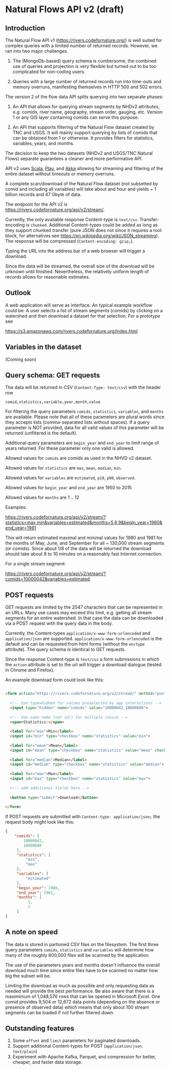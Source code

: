 # Natural Flows API v2 (draft)

## Introduction

The Natural Flow API v1 (https://rivers.codefornature.org/) is well suited
for complex queries with a limited number of returned records. However, we 
ran into two major challenges.

1. The (MongoDb-based) query schema is cumbersome, the combined use of queries
and projection is very flexible but turned out to be too complicated for 
non-coding users.

2. Queries with a large number of returned records run into time-outs and
memory overruns, manifesting themselves in HTTP 500 and 502 errors.

The version 2 of the flow data API splits querying into two separate phases:

1. An API that allows for querying stream segments by NHDv2 attributes, e.g.
comids, river name, geography, stream order, gauging, etc. Version 1 or any
GIS layer containing comids can serve this purpose.

2. An API that supports filtering of the Natural Flow dataset created by
TNC and USGS. It will mainly support querying by lists of comids
that can be obtained from 1 or otherwise. It provides filters for
statistics, variables, years, and months.

The decision to keep the two datasets (NHDv2 and USGS/TNC Natural Flows)
separate guarantees a cleaner and more performative API.

API v2 uses [Scala](https://www.scala-lang.org/), 
[Play](https://www.playframework.com/), and [Akka](https://akka.io/) 
allowing for streaming and filtering of the entire dataset without 
timeouts or memory overruns. 

A complete scan/download of the Natural Flow dataset (not subsetted 
by comid and including all variables) will take about and hour and yields 
~ 1 billion records and 47 Gbyte of data. 

The endpoint for the API v2 is 
https://rivers.codefornature.org/api/v2/stream/. 

Currently, the only available response Content-type is ```text/csv```. 
Transfer-encoding is ```chunked```. Additional Content-types could be added
as long as they support chunked transfer (pure JSON does not since it requires a 
root block, for alternatives see https://en.wikipedia.org/wiki/JSON_streaming).
The response will be compressed (```Content-encoding: gzip;```).

Typing the URL into the address bar of a web browser will trigger a download. 

Since the data will be streamed, the overall size of the download will be unknown 
until finished. Nevertheless, the relatively uniform length of records allows for 
reasonable estimates.

## Outlook

A web application will serve as interface. An typical example workflow could be:
A user selects a list of stream segments (comids) by clicking on a watershed and 
then download a dataset for that selection. For a prototype see

https://s3.amazonaws.com/rivers.codefornature.org/index.html

## Variables in the dataset

(Coming soon)

## Query schema: GET requests

The data will be returned in CSV (```Content-Type: text/csv```) with the header row

```
comid,statistics,variable,year,month,value
```

For filtering the query parameters ```comids```, ```statistics```,
```variables```, and ```months``` are available. Please note that all of these
parameters are plural words since they accepts lists (comma-separated lists
without spaces). If a query parameter is NOT provided, data for all valid
values of this parameter will be returned (unfiltered is the default).

Additional query parameters are ```begin_year``` and ```end_year``` to limit
range of years returned. For these parameter only one valid is allowed.

Allowed values for ```comids``` are comids as used in the NHVD v2 dataset.

Allowed values for ```statistics``` are ```max```, ```mean```,
```median```, ```min```.

Allowed values for ```variables``` are ```estimated```, ```p10```,
```p90```, ```observed```.

Allowed values for ```begin_year``` and ```end_year``` are 1950 to 2015

Allowed values for ```months``` are 1 .. 12

Examples:

https://rivers.codefornature.org/api/v2/stream/?statistics=max,min&variables=estimated&months=5,6,9&begin_year=1980&end_year=1981

This will return estimated maximal and minimal values for 1980 and 1981 for
the months of May, June, and September for all ~ 130,000 stream segments
(or comids). Since about 1/8 of the data will be returned the download
should take about 8 to 10 minutes on a reasonably fast Internet connection.

For a single stream segment:

https://rivers.codefornature.org/api/v2/stream/?comids=10000042&variables=estimated

## POST requests

GET requests are limited by the 2047 characters that can be represented in an URLs. 
Many use cases may exceed this limit, e.g. getting all stream segments for 
an entire watershed. In that case the data can be downloaded via a POST request 
with the query data in the body. 

Currently, the Content-types ```application/x-www-form-urlencoded``` and ```application/json```
are supported. ```application/x-www-form-urlencoded```  is the default and can be requested 
from html forms (without the ```enctype``` attribute). 
The query schema is identical to GET requests.

Since the response Content-type is ```text/csv``` a form submissions in which the 
```action``` attribute is set to the url will trigger a download dialogue 
(tested in Chrome and Firefox). 

An example download form could look like this:

```html

<form action="https://rivers.codefornature.org/v2/stream/" method="post">
  
  <!-- Use type=hidden for values preselected by app interactions --> 
  <input type="hidden" name="comids" value="10000042,10000688">
  
  <!-- Use same name (not id!) for multiple choice -->
  <span>Statistics:</span>
  
  <label for="min">Min</label>
  <input id="min" type="checkbox" name="statistics" value="min">
   
  <label for="mean">Mean</label>
  <input id="mean" type="checkbox" name="statistics" value="mean" checked="true">
  
  <label for="median">Median</label>
  <input id="median" type="checkbox" name="statistics" value="median">
  
  <label for="max">Max</label>
  <input id="max" type="checkbox" name="statistics" value="max">
  
  <!-- add additional fields here -->
  
  <button type="submit">Download</button>
  
</form>

```

If POST requests are submitted with ```Content-type: application/json;``` the request body 
might look like this:

```json
{
    "comids": [
        10000042, 
        10000688
     ],
     "statistics": [
         "min", 
         "max"
     ],
     "variables": [
         "estimated"
     ],
     "begin_year": 1980,
     "end_year": 1981,
     "months": [
          1,
          2
     ]
}
```

## A note on speed

The data is stored in partioned CSV files on the filesystem.
The first three query parameters ```comids```, ```statistics``` and
```variables``` will determine how many of the roughly 600,000 files
will be scanned by the application. 

The use of the parameters years and months doesn't influence the
overall download much time since entire files have to be scanned
no matter how big the subset will be.

Limiting the download as much as possible and only requesting data
as needed will provide the best performance. Be also aware that there
is a maximimum of 1,048,576 rows that can be opened in Microsoft Excel.
One comid provides 9,504 or 12,672 data points (depending on
the absence or presence of observed data) which means that only about
100 stream segments can be loaded if not further filtered down.

## Outstanding features ##

1. Some ```offset``` and ```limit``` parameters for paginated downloads.
2. Support additional Content-types for POST (```application/json```. ```text/plain```)
3. Experiment with Apache Kafka, Parquet, and compression for better, cheaper,
and faster data storage. 

